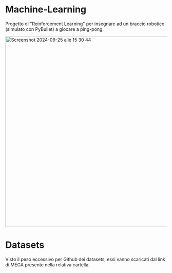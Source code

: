 # Machine-Learning

Progetto di "Reinforcement Learning" per insegnare ad un braccio robotico (simulato con PyBullet) a giocare a ping-pong.


<img width="593" alt="Screenshot 2024-09-25 alle 15 30 44" src="https://github.com/user-attachments/assets/e10620c5-93e7-420b-95cd-3b817c4c01a7">



# Datasets

Visto il peso eccessivo per Github dei datasets, essi vanno scaricati dal link di MEGA presente nella relativa cartella.
